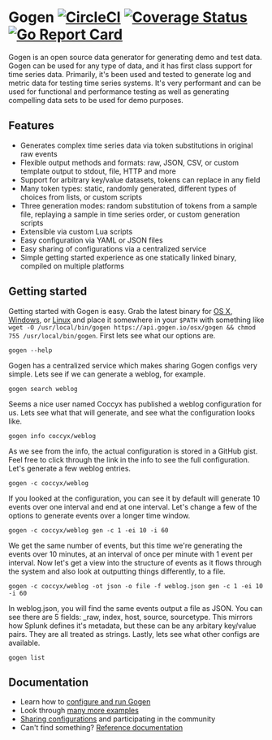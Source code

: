 # Gogen [![CircleCI](https://img.shields.io/circleci/project/github/RedSparr0w/node-csgo-parser.svg)](https://github.com/coccyx/gogen) [![Coverage Status](https://coveralls.io/repos/github/coccyx/gogen/badge.svg?branch=master)](https://coveralls.io/github/coccyx/gogen?branch=master) [![Go Report Card](https://goreportcard.com/badge/github.com/coccyx/gogen)](https://goreportcard.com/report/github.com/coccyx/gogen) 

Gogen is an open source data generator for generating demo and test data.  Gogen can be used for any type of data, 
and it has first class support for time series data.  Primarily, it's been used and tested to generate log and metric data 
for testing time series systems.  It's very performant and can be used for functional and performance testing as well 
as generating compelling data sets to be used for demo purposes.

## Features

* Generates complex time series data via token substitutions in original raw events
* Flexible output methods and formats: raw, JSON, CSV, or custom template output to stdout, file, HTTP and more
* Support for arbitrary key/value datasets, tokens can replace in any field
* Many token types: static, randomly generated, different types of choices from lists, or custom scripts
* Three generation modes: random substitution of tokens from a sample file, replaying a sample in time series order, or custom generation scripts
* Extensible via custom Lua scripts
* Easy configuration via YAML or JSON files
* Easy sharing of configurations via a centralized service
* Simple getting started experience as one statically linked binary, compiled on multiple platforms

## Getting started

Getting started with Gogen is easy.  Grab the latest binary for [OS X](https://api.gogen.io/osx/gogen), [Windows](https://api.gogen.io/windows/gogen.exe), 
or [Linux](https://api.gogen.io/linux/gogen) and place it somewhere in your `$PATH` with something like `wget -O /usr/local/bin/gogen https://api.gogen.io/osx/gogen && chmod 755 /usr/local/bin/gogen`. 
First lets see what our options are.

    gogen --help

Gogen has a centralized service which makes sharing Gogen configs very simple.  Lets see if we can generate a weblog, for example.

    gogen search weblog

Seems a nice user named Coccyx has published a weblog configuration for us.  Lets see what that will generate, and see what the configuration looks like.

    gogen info coccyx/weblog

As we see from the info, the actual configuration is stored in a GitHub gist.  Feel free to click through the link in the info to see the full configuration. 
Let's generate a few weblog entries.

    gogen -c coccyx/weblog

If you looked at the configuration, you can see it by default will generate 10 events over one interval and end at one interval.  Let's change a few 
of the options to generate events over a longer time window.

    gogen -c coccyx/weblog gen -c 1 -ei 10 -i 60

We get the same number of events, but this time we're generating the events over 10 minutes, at an interval of once per minute with 1 event per interval. 
Now let's get a view into the structure of events as it flows through the system and also look at outputting things differently, to a file.

    gogen -c coccyx/weblog -ot json -o file -f weblog.json gen -c 1 -ei 10 -i 60

In weblog.json, you will find the same events output a file as JSON.  You can see there are 5 fields: _raw, index, host, source, sourcetype.  This mirrors 
how Splunk defines it's metadata, but these can be any arbitary key/value pairs.  They are all treated as strings.  Lastly, lets see what other configs are available.

    gogen list

## Documentation


* Learn how to [configure and run Gogen](README/Tutorial.md)
* Look through [many more examples](README/Examples.md)
* [Sharing configurations](README/Sharing.md) and participating in the community
* Can't find something?  [Reference documentation](README/Reference.md)